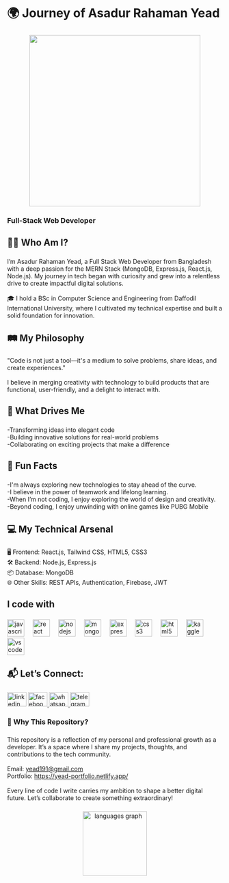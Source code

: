 <h1 align="left">🌍 Journey of Asadur Rahaman Yead</h1>

###

<div align="center">
  <img height="400" src="https://i.ibb.co.com/1dMVJNG/yead-portfolio.png"  />
</div>

###

<h3 align="left">Full-Stack Web Developer</h3>

###

<h2 align="left">🧑‍💻 Who Am I?</h2>

###

<p align="left">I’m Asadur Rahaman Yead, a Full Stack Web Developer from Bangladesh with a deep passion for the MERN Stack (MongoDB, Express.js, React.js, Node.js). My journey in tech began with curiosity and grew into a relentless drive to create impactful digital solutions.<br><br>🎓 I hold a BSc in Computer Science and Engineering from Daffodil International University, where I cultivated my technical expertise and built a solid foundation for innovation.</p>

###

<h2 align="left">🛤️ My Philosophy</h2>

###

<p align="left">"Code is not just a tool—it's a medium to solve problems, share ideas, and create experiences."<br><br>I believe in merging creativity with technology to build products that are functional, user-friendly, and a delight to interact with.</p>

###

<h2 align="left">🚀 What Drives Me</h2>

###

<p align="left">-Transforming ideas into elegant code<br>-Building innovative solutions for real-world problems<br>-Collaborating on exciting projects that make a difference</p>

###

<h2 align="left">🌟 Fun Facts</h2>

###

<p align="left">-I'm always exploring new technologies to stay ahead of the curve.<br>-I believe in the power of teamwork and lifelong learning.<br>-When I’m not coding, I enjoy exploring the world of design and creativity.<br>-Beyond coding, I enjoy unwinding with online games like PUBG Mobile</p>

###

<h2 align="left">💻 My Technical Arsenal</h2>

###

<p align="left">🖥️ Frontend: React.js, Tailwind CSS, HTML5, CSS3<br>🛠️ Backend: Node.js, Express.js<br>📦 Database: MongoDB<br>🌐 Other Skills: REST APIs, Authentication, Firebase, JWT</p>

###

<h2 align="left">I code with</h2>

###

<div align="left">
  <img src="https://cdn.jsdelivr.net/gh/devicons/devicon/icons/javascript/javascript-original.svg" height="40" alt="javascript logo"  />
  <img width="12" />
  <img src="https://cdn.jsdelivr.net/gh/devicons/devicon/icons/react/react-original.svg" height="40" alt="react logo"  />
  <img width="12" />
  <img src="https://cdn.jsdelivr.net/gh/devicons/devicon/icons/nodejs/nodejs-original.svg" height="40" alt="nodejs logo"  />
  <img width="12" />
  <img src="https://cdn.jsdelivr.net/gh/devicons/devicon/icons/mongodb/mongodb-original.svg" height="40" alt="mongodb logo"  />
  <img width="12" />
  <img src="https://cdn.jsdelivr.net/gh/devicons/devicon/icons/express/express-original.svg" height="40" alt="express logo"  />
  <img width="12" />
  <img src="https://cdn.simpleicons.org/css3/1572B6" height="40" alt="css3 logo"  />
  <img width="12" />
  <img src="https://cdn.simpleicons.org/html5/E34F26" height="40" alt="html5 logo"  />
  <img width="12" />
  <img src="https://cdn.jsdelivr.net/gh/devicons/devicon/icons/kaggle/kaggle-original.svg" height="40" alt="kaggle logo"  />
  <img width="12" />
  <img src="https://cdn.jsdelivr.net/gh/devicons/devicon/icons/vscode/vscode-original.svg" height="40" alt="vscode logo"  />
</div>

###

<h2 align="left">📬 Let’s Connect:</h2>

###

<div align="left">
  <img src="https://www.linkedin.com/in/md-asadur-rahaman-yead/" width="45" height="33" alt="linkedin logo"  />
  <a href="https://www.facebook.com/asadurrahman.yead.3/" target="_blank">
    <img src="https://raw.githubusercontent.com/maurodesouza/profile-readme-generator/master/src/assets/icons/social/facebook/default.svg" width="45" height="33" alt="facebook logo"  />
  </a>
  <a href="https://wa.me/8801624343171" target="_blank">
    <img src="https://raw.githubusercontent.com/maurodesouza/profile-readme-generator/master/src/assets/icons/social/whatsapp/default.svg" width="45" height="33" alt="whatsapp logo"  />
  </a>
  <a href="https://t.me/yead19" target="_blank">
    <img src="https://raw.githubusercontent.com/maurodesouza/profile-readme-generator/master/src/assets/icons/social/telegram/default.svg" width="45" height="33" alt="telegram logo"  />
  </a>
</div>

###

<h3 align="left">🚀 Why This Repository?</h3>

###

<p align="left">This repository is a reflection of my personal and professional growth as a developer. It’s a space where I share my projects, thoughts, and contributions to the tech community.<br><br>Email: <a href="mailto:yead191@gmail.com">yead191@gmail.com</a><br>Portfolio: <a href="https://yead-portfolio.netlify.app/" target="_blank">https://yead-portfolio.netlify.app/</a><br><br>Every line of code I write carries my ambition to shape a better digital future. Let’s collaborate to create something extraordinary!</p>


###

<div align="center">
  <img src="https://github-readme-stats.vercel.app/api/top-langs?username=Yead191&locale=en&hide_title=false&layout=compact&card_width=320&langs_count=5&theme=dracula&hide_border=false&order=2" height="150" alt="languages graph"  />
</div>

###
